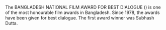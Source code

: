 The BANGLADESH NATIONAL FILM AWARD FOR BEST DIALOGUE () is one of the most honourable film awards in Bangladesh. Since 1978, the awards have been given for best dialogue. The first award winner was Subhash Dutta.

